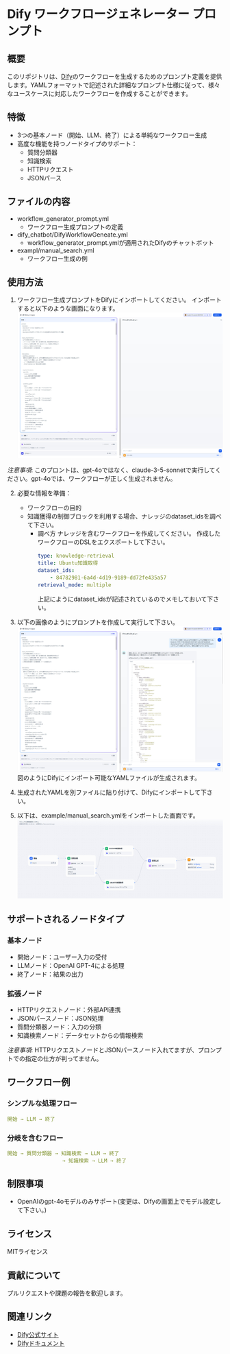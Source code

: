 # Dify ワークフロージェネレーター プロンプト

## 概要

このリポジトリは、[Dify](https://dify.ai)のワークフローを生成するためのプロンプト定義を提供します。YAMLフォーマットで記述された詳細なプロンプト仕様に従って、様々なユースケースに対応したワークフローを作成することができます。

## 特徴

- 3つの基本ノード（開始、LLM、終了）による単純なワークフロー生成
- 高度な機能を持つノードタイプのサポート：
  - 質問分類器
  - 知識検索
  - HTTPリクエスト
  - JSONパース

## ファイルの内容

- workflow_generator_prompt.yml
  - ワークフロー生成プロンプトの定義
- dify_chatbot/DifyWorkflowGeneate.yml
  - workflow_generator_prompt.ymlが適用されたDifyのチャットボット
- exampl/manual_search.yml
  - ワークフロー生成の例

## 使用方法

1. ワークフロー生成プロンプトをDifyにインポートしてください。
インポートすると以下のような画面になります。
![Dify ワークフロージェネレーター](./images/DifyWorkflowGenerator_initial.jpg)

*注意事項*: このプロントは、gpt-4oではなく、claude-3-5-sonnetで実行してください。gpt-4oでは、ワークフローが正しく生成されません。

2. 必要な情報を準備：
   - ワークフローの目的
   - 知識獲得の制御ブロックを利用する場合、ナレッジのdataset_idsを調べて下さい。
        - 調べ方
            ナレッジを含むワークフローを作成してください。
            作成したワークフローのDSLをエクスポートして下さい。
            ```yml
            type: knowledge-retrieval
            title: Ubuntu知識取得
            dataset_ids:
                - 84782981-6a4d-4d19-9189-dd72fe435a57
            retrieval_mode: multiple
            ```
            上記にようにdataset_idsが記述されているのでメモしておいて下さい。

3. 以下の画像のようにプロンプトを作成して実行して下さい。
![Dify ワークフロージェネレーター](./images/DifyWorkflowGenerator.jpg)
図のようにDifyにインポート可能なYAMLファイルが生成されます。
4. 生成されたYAMLを別ファイルに貼り付けて、Difyにインポートして下さい。
5. 以下は、example/manual_search.ymlをインポートした画面です。
![Dify ワークフロージェネレーター](./images/manual_search.jpg)

## サポートされるノードタイプ

### 基本ノード
- 開始ノード：ユーザー入力の受付
- LLMノード：OpenAI GPT-4による処理
- 終了ノード：結果の出力

### 拡張ノード
- HTTPリクエストノード：外部API連携
- JSONパースノード：JSON処理
- 質問分類器ノード：入力の分類
- 知識検索ノード：データセットからの情報検索

*注意事項*: 
HTTPリクエストノードとJSONパースノード入れてますが、プロンプトでの指定の仕方が判ってません。

## ワークフロー例

### シンプルな処理フロー
```yaml
開始 → LLM → 終了
```

### 分岐を含むフロー
```yaml
開始 → 質問分類器 → 知識検索 → LLM → 終了
                  → 知識検索 → LLM → 終了
```

## 制限事項

- OpenAIのgpt-4oモデルのみサポート(変更は、Difyの画面上でモデル設定して下さい。)

## ライセンス

MITライセンス

## 貢献について

プルリクエストや課題の報告を歓迎します。

## 関連リンク

- [Dify公式サイト](https://dify.ai)
- [Difyドキュメント](https://docs.dify.ai) 
